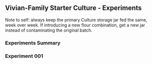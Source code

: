 ## Vivian-Family Starter Culture - Experiments

Note to self: always keep the primary Culture storage jar fed the same, week over week. If introducing a new flour combination, get a new jar instead of contaminating the original batch.

### Experiments Summary


### Experiment 001
